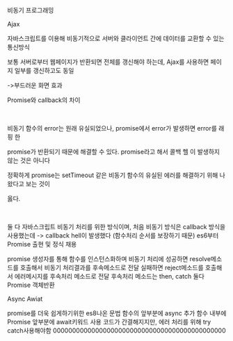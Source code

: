 비동기 프로그래밍

Ajax

자바스크립트를 이용해 비동기적으로 서버와 클라이언트 간에 데이터를 교환할 수 있는 통신방식

보통 서버로부터 웹페이지가 반환되면 전체를 갱신해야 하는데, Ajax를 사용하면 페이지 일부를 갱신하고도 동일

->부드러운 화면 효과

Promise와 callback의 차이

<br>

비동기 함수의 error는 원래 유실되었으나, promise에서 error가 발생하면 error를 래핑 한

promise가 반환되기 때문에 해결할 수 있다. promise라고 해서 콜백 헬 이 발생하지 않는 것은 아니다

정확하게 promise는 setTimeout 같은 비동기 함수의 유실된 에러를 해결하기 위해 나왔다고 보는 것이

옳다.

<br>

둘 다 자바스크립트 비동기 처리를 위한 방식이며,
처음 비동기 방식은 callback 방식을 사용했는데 -> callback hell이 발생했다 (함수처리 순서를 보장하기 때문)
es6부터 Promise 출현 및 정식 채용

promise 생성자를 통해 함수를 인스턴스화하며 비동기 처리에 성공하면 resolve메소드를 호출해서 비동기 처리결과를 후속메소드로 전달
실패하면 reject메소드를 호출해서 에러메시지를 후속처리 메소드로 전달
후속처리 메소드는 then, catch 둘다 Promise 객체반환

Async Awiat

promise를 더욱 쉽게하기위한 es8나온 문법 함수의 앞부분에 async 추가 함수 내부에 Promise 앞부분에 await키워드 사용
코드가 간결해지지만, 에러 처리를 위해 try catch사용해야함
000000000000000000000000000000000000000000000

